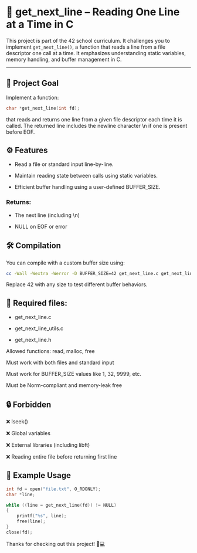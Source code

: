 # 📄 get_next_line – Reading One Line at a Time in C

This project is part of the 42 school curriculum. It challenges you to implement `get_next_line()`, a function that reads a line from a file descriptor one call at a time. It emphasizes understanding static variables, memory handling, and buffer management in C.

---

## 🎯 Project Goal

Implement a function:
```c
char *get_next_line(int fd);
```
that reads and returns one line from a given file descriptor each time it is called. The returned line includes the newline character \n if one is present before EOF.

## ⚙️ Features
- Read a file or standard input line-by-line.

- Maintain reading state between calls using static variables.

- Efficient buffer handling using a user-defined BUFFER_SIZE.

### Returns:

- The next line (including \n)

- NULL on EOF or error

## 🛠 Compilation
You can compile with a custom buffer size using:

```bash
cc -Wall -Wextra -Werror -D BUFFER_SIZE=42 get_next_line.c get_next_line_utils.c
```
Replace 42 with any size to test different buffer behaviors.

## 📁 Required files:

- get_next_line.c

- get_next_line_utils.c

- get_next_line.h

Allowed functions: read, malloc, free

Must work with both files and standard input

Must work for BUFFER_SIZE values like 1, 32, 9999, etc.

Must be Norm-compliant and memory-leak free

## 🔒 Forbidden
❌ lseek()

❌ Global variables

❌ External libraries (including libft)

❌ Reading entire file before returning first line

## 📁 Example Usage
```c
int fd = open("file.txt", O_RDONLY);
char *line;

while ((line = get_next_line(fd)) != NULL)
{
    printf("%s", line);
    free(line);
}
close(fd);
```
Thanks for checking out this project! 🧠💻
